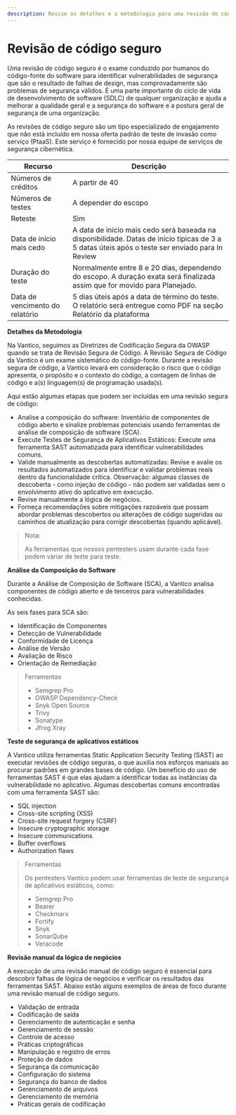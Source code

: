 ```yaml
---
description: Revise os detalhes e a metodologia para uma revisão de código seguro.
---
```


# Revisão de código seguro

Uma revisão de código seguro é o exame conduzido por humanos do código-fonte do software para identificar vulnerabilidades de segurança que são o resultado de falhas de design, mas comprovadamente são problemas de segurança válidos. É uma parte importante do ciclo de vida de desenvolvimento de software (SDLC) de qualquer organização e ajuda a melhorar a qualidade geral e a segurança do software e a postura geral de segurança de uma organização.

As revisões de código seguro são um tipo especializado de engajamento que não está incluído em nossa oferta padrão de teste de invasão como serviço (PtaaS). Este serviço é fornecido por nossa equipe de serviços de segurança cibernética.

| Recurso                         | Descrição                                                                                                                                        |
| ------------------------------- | ------------------------------------------------------------------------------------------------------------------------------------------------ |
| Números de créditos             | A partir de 40                                                                                                                                   |
| Números de testes               | A depender do escopo                                                                                                                             |
| Reteste                         | Sim                                                                                                                                              |
| Data de início mais cedo        | A data de início mais cedo será baseada na disponibilidade. Datas de início típicas de 3 a 5 datas úteis após o teste ser enviado para In Review |
| Duração do teste                | Normalmente entre 8 e 20 dias, dependendo do escopo. A duração exata será finalizada assim que for movido para Planejado.                        |
| Data de vencimento do relatório | 5 dias úteis após a data de término do teste. O relatório será entregue como PDF na seção Relatório da plataforma                                |



**Detalhes da Metodologia**

Na Vantico, seguimos as Diretrizes de Codificação Segura da OWASP quando se trata de Revisão Segura de Código. A Revisão Segura de Código da Vantico é um exame sistemático do código-fonte. Durante a revisão segura de código, a Vantico levará em consideração o risco que o código apresenta, o propósito e o contexto do código, a contagem de linhas de código e a(s) linguagem(s) de programação usada(s).

Aqui estão algumas etapas que podem ser incluídas em uma revisão segura de código:

* Analise a composição do software: Inventário de componentes de código aberto e sinalize problemas potenciais usando ferramentas de análise de composição de software (SCA).&#x20;
* Execute Testes de Segurança de Aplicativos Estáticos: Execute uma ferramenta SAST automatizada para identificar vulnerabilidades comuns.&#x20;
* Valide manualmente as descobertas automatizadas: Revise e avalie os resultados automatizados para identificar e validar problemas reais dentro da funcionalidade crítica. Observação: algumas classes de descoberta - como injeção de código - não podem ser validadas sem o envolvimento ativo do aplicativo em execução.&#x20;
* Revise manualmente a lógica de negócios.&#x20;
* Forneça recomendações sobre mitigações razoáveis ​​que possam abordar problemas descobertos ou alterações de código sugeridas ou caminhos de atualização para corrigir descobertas (quando aplicável).

> Nota:
>
> As ferramentas que nossos pentesters usam durante cada fase podem variar de teste para teste.



**Análise da Composição do Software**

Durante a Análise de Composição de Software (SCA), a Vantico analisa componentes de código aberto e de terceiros para vulnerabilidades conhecidas.

As seis fases para SCA são:

* Identificação de Componentes&#x20;
* Detecção de Vulnerabilidade&#x20;
* Conformidade de Licença&#x20;
* Análise de Versão&#x20;
* Avaliação de Risco&#x20;
* Orientação de Remediação

> Ferramentas
>
> * Semgrep Pro
> * OWASP Dependency-Check
> * Snyk Open Source
> * Trivy
> * Sonatype
> * Jfrog Xray



**Teste de segurança de aplicativos estáticos**

A Vantico utiliza ferramentas Static Application Security Testing (SAST) ao executar revisões de código seguras, o que auxilia nos esforços manuais ao procurar padrões em grandes bases de código. Um benefício do uso de ferramentas SAST é que elas ajudam a identificar todas as instâncias da vulnerabilidade no aplicativo. Algumas descobertas comuns encontradas com uma ferramenta SAST são:

* SQL injection
* Cross-site scripting (XSS)
* Cross-site request forgery (CSRF)
* Insecure cryptographic storage
* Insecure communications
* Buffer overflows
* Authorization flaws

> Ferramentas
>
> Os pentesters Vantico podem usar ferramentas de teste de segurança de aplicativos estáticos, como:
>
> * Semgrep Pro
> * Bearer
> * Checkmarx
> * Fortify
> * Snyk
> * SonarQube
> * Veracode



**Revisão manual da lógica de negócios**

A execução de uma revisão manual de código seguro é essencial para descobrir falhas de lógica de negócios e verificar os resultados das ferramentas SAST. Abaixo estão alguns exemplos de áreas de foco durante uma revisão manual de código seguro.

* Validação de entrada&#x20;
* Codificação de saída&#x20;
* Gerenciamento de autenticação e senha&#x20;
* Gerenciamento de sessão&#x20;
* Controle de acesso&#x20;
* Práticas criptográficas&#x20;
* Manipulação e registro de erros&#x20;
* Proteção de dados&#x20;
* Segurança da comunicação&#x20;
* Configuração do sistema&#x20;
* Segurança do banco de dados&#x20;
* Gerenciamento de arquivos&#x20;
* Gerenciamento de memória&#x20;
* Práticas gerais de codificação
